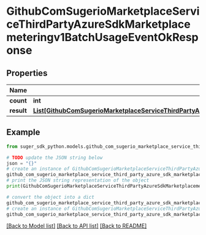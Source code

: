# GithubComSugerioMarketplaceServiceThirdPartyAzureSdkMarketplacemeteringv1BatchUsageEventOkResponse


## Properties

Name | Type | Description | Notes
------------ | ------------- | ------------- | -------------
**count** | **int** |  | [optional] 
**result** | [**List[GithubComSugerioMarketplaceServiceThirdPartyAzureSdkMarketplacemeteringv1UsageBatchEventOkMessage]**](GithubComSugerioMarketplaceServiceThirdPartyAzureSdkMarketplacemeteringv1UsageBatchEventOkMessage.md) |  | [optional] 

## Example

```python
from suger_sdk_python.models.github_com_sugerio_marketplace_service_third_party_azure_sdk_marketplacemeteringv1_batch_usage_event_ok_response import GithubComSugerioMarketplaceServiceThirdPartyAzureSdkMarketplacemeteringv1BatchUsageEventOkResponse

# TODO update the JSON string below
json = "{}"
# create an instance of GithubComSugerioMarketplaceServiceThirdPartyAzureSdkMarketplacemeteringv1BatchUsageEventOkResponse from a JSON string
github_com_sugerio_marketplace_service_third_party_azure_sdk_marketplacemeteringv1_batch_usage_event_ok_response_instance = GithubComSugerioMarketplaceServiceThirdPartyAzureSdkMarketplacemeteringv1BatchUsageEventOkResponse.from_json(json)
# print the JSON string representation of the object
print(GithubComSugerioMarketplaceServiceThirdPartyAzureSdkMarketplacemeteringv1BatchUsageEventOkResponse.to_json())

# convert the object into a dict
github_com_sugerio_marketplace_service_third_party_azure_sdk_marketplacemeteringv1_batch_usage_event_ok_response_dict = github_com_sugerio_marketplace_service_third_party_azure_sdk_marketplacemeteringv1_batch_usage_event_ok_response_instance.to_dict()
# create an instance of GithubComSugerioMarketplaceServiceThirdPartyAzureSdkMarketplacemeteringv1BatchUsageEventOkResponse from a dict
github_com_sugerio_marketplace_service_third_party_azure_sdk_marketplacemeteringv1_batch_usage_event_ok_response_from_dict = GithubComSugerioMarketplaceServiceThirdPartyAzureSdkMarketplacemeteringv1BatchUsageEventOkResponse.from_dict(github_com_sugerio_marketplace_service_third_party_azure_sdk_marketplacemeteringv1_batch_usage_event_ok_response_dict)
```
[[Back to Model list]](../README.md#documentation-for-models) [[Back to API list]](../README.md#documentation-for-api-endpoints) [[Back to README]](../README.md)


